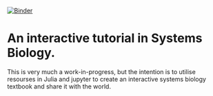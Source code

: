 [![Binder](https://mybinder.org/badge.svg)](https://mybinder.org/v2/gh/korsbo/SystemsBiologyTutorial.jl/master?filepath=notebooks)

# An interactive tutorial in Systems Biology.

This is very much a work-in-progress, but the intention is to utilise resourses in Julia and jupyter to create an interactive systems biology textbook and share it with the world.
